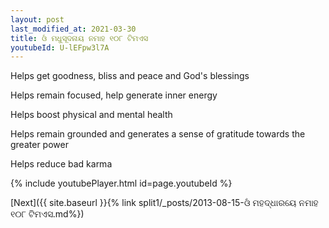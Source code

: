 ```yaml
---
layout: post
last_modified_at: 2021-03-30
title: ଓଁ ମଧୁସୂଦନାୟ ନମାହ ୧୦୮ ଟିମଏସ
youtubeId: U-lEFpw3l7A
---
```

 
 
Helps get goodness, bliss and peace and God's blessings
 
Helps remain focused, help generate inner energy 
 
Helps boost physical and mental health 
 
Helps remain grounded and generates a sense of gratitude towards the greater power 
 
Helps reduce bad karma
 
 
 
 


{% include youtubePlayer.html id=page.youtubeId %}
 
[Next]({{ site.baseurl }}{% link  split1/_posts/2013-08-15-ଓଁ ମହଦ୍ଧାରୟେ ନମାହ ୧୦୮ ଟିମଏସ.md%})
 
